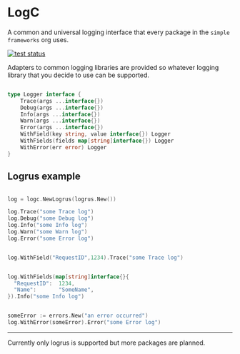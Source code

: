 # LogC

A common and universal logging interface that every package in the `simple frameworks` org uses. 

[![test status](https://github.com/simpleframeworks/LogC/actions/workflows/test.yml/badge.svg?branch=main)](https://github.com/simpleframeworks/LogC/actions)

Adapters to common logging libraries are provided so whatever logging library that you decide to use can be supported.

```go

type Logger interface {
	Trace(args ...interface{})
	Debug(args ...interface{})
	Info(args ...interface{})
	Warn(args ...interface{})
	Error(args ...interface{})
	WithField(key string, value interface{}) Logger
	WithFields(fields map[string]interface{}) Logger
	WithError(err error) Logger
}

```

## Logrus example

```go

log = logc.NewLogrus(logrus.New())

log.Trace("some Trace log")
log.Debug("some Debug log")
log.Info("some Info log")
log.Warn("some Warn log")
log.Error("some Error log")


log.WithField("RequestID",1234).Trace("some Trace log")


log.WithFields(map[string]interface{}{
  "RequestID":  1234,
  "Name":       "SomeName",
}).Info("some Info log")


someError := errors.New("an error occurred")
log.WithError(someError).Error("some Error log")

```

---

Currently only logrus is supported but more packages are planned.